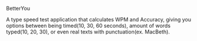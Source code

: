BetterYou

A type speed test application that calculates WPM and Accuracy, giving you options between being timed(10, 30, 60 seconds), amount of words typed(10, 20, 30), or even real texts with punctuation(ex. MacBeth).
